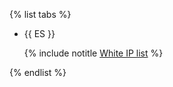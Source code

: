 {% list tabs %}

- {{ ES }}


  {% include notitle [White IP list](../../configure-white-ip.md) %}


{% endlist %}